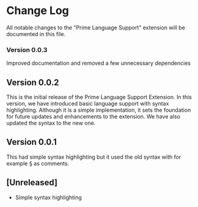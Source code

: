 # Change Log

All notable changes to the "Prime Language Support" extension will be documented in this file.

### Version 0.0.3

Improved documentation and removed a few unnecessary dependencies

## Version 0.0.2

This is the initial release of the Prime Language Support Extension. In this version, we have introduced basic language support with syntax highlighting. Although it is a simple implementation, it sets the foundation for future updates and enhancements to the extension. We have also updated the syntax to the new one.

## Version 0.0.1

This had simple syntax highlighting but it used the old syntax with for example § as comments.

## [Unreleased]

- Simple syntax highlighting
